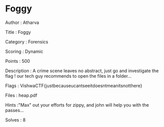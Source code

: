 # Foggy

Author : Atharva

Title : Foggy

Category : Forensics

Scoring : Dynamic

Points : 500

Description : A crime scene leaves no abstract, just go and investigate the flag ! our tech guy recommends to open the files in a folder...

Flags : VishwaCTF{justbecauseucantseeitdoesntmeanitsnotthere}

Files : heap.pdf

Hints :"Max" out your efforts for zippy, and john will help you with the passes...

Solves : 8
